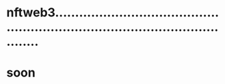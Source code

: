 # nftweb3......................................................................................................
# soon
